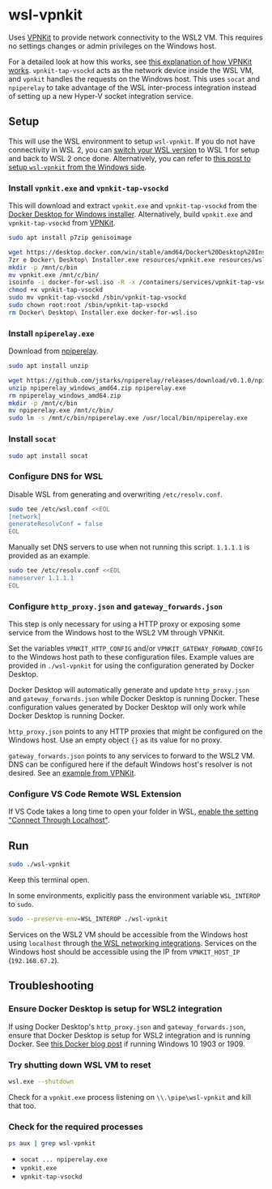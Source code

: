 # wsl-vpnkit

Uses [VPNKit](https://github.com/moby/vpnkit) to provide network connectivity to the WSL2 VM. This requires no settings changes or admin privileges on the Windows host.

For a detailed look at how this works, see [this explanation of how VPNKit works](https://github.com/moby/vpnkit/blob/master/docs/ethernet.md#plumbing-inside-docker-for-windows). `vpnkit-tap-vsockd` acts as the network device inside the WSL VM, and `vpnkit` handles the requests on the Windows host. This uses `socat` and `npiperelay` to take advantage of the WSL inter-process integration instead of setting up a new Hyper-V socket integration service.

## Setup

This will use the WSL environment to setup `wsl-vpnkit`. If you do not have connectivity in WSL 2, you can [switch your WSL version](https://docs.microsoft.com/en-us/windows/wsl/install-win10#set-your-distribution-version-to-wsl-1-or-wsl-2) to WSL 1 for setup and back to WSL 2 once done. Alternatively, you can refer to [this post to setup `wsl-vpnkit` from the Windows side](https://github.com/sakai135/wsl-vpnkit/issues/11#issuecomment-777806102).

### Install `vpnkit.exe` and `vpnkit-tap-vsockd`

This will download and extract `vpnkit.exe` and `vpnkit-tap-vsockd` from the [Docker Desktop for Windows installer](https://docs.docker.com/docker-for-windows/install/). Alternatively, build `vpnkit.exe` and `vpnkit-tap-vsockd` from [VPNKit](https://github.com/moby/vpnkit).

```sh
sudo apt install p7zip genisoimage
```

```sh
wget https://desktop.docker.com/win/stable/amd64/Docker%20Desktop%20Installer.exe
7zr e Docker\ Desktop\ Installer.exe resources/vpnkit.exe resources/wsl/docker-for-wsl.iso
mkdir -p /mnt/c/bin
mv vpnkit.exe /mnt/c/bin/
isoinfo -i docker-for-wsl.iso -R -x /containers/services/vpnkit-tap-vsockd/lower/sbin/vpnkit-tap-vsockd > ./vpnkit-tap-vsockd
chmod +x vpnkit-tap-vsockd
sudo mv vpnkit-tap-vsockd /sbin/vpnkit-tap-vsockd
sudo chown root:root /sbin/vpnkit-tap-vsockd
rm Docker\ Desktop\ Installer.exe docker-for-wsl.iso
```

### Install `npiperelay.exe`

Download from [npiperelay](https://github.com/jstarks/npiperelay).

```sh
sudo apt install unzip
```

```sh
wget https://github.com/jstarks/npiperelay/releases/download/v0.1.0/npiperelay_windows_amd64.zip
unzip npiperelay_windows_amd64.zip npiperelay.exe
rm npiperelay_windows_amd64.zip
mkdir -p /mnt/c/bin
mv npiperelay.exe /mnt/c/bin/
sudo ln -s /mnt/c/bin/npiperelay.exe /usr/local/bin/npiperelay.exe
```

### Install `socat`

```sh
sudo apt install socat
```

### Configure DNS for WSL

Disable WSL from generating and overwriting `/etc/resolv.conf`.

```sh
sudo tee /etc/wsl.conf <<EOL
[network]
generateResolvConf = false
EOL
```

Manually set DNS servers to use when not running this script. `1.1.1.1` is provided as an example.

```sh
sudo tee /etc/resolv.conf <<EOL
nameserver 1.1.1.1
EOL
```

### Configure `http_proxy.json` and `gateway_forwards.json`

This step is only necessary for using a HTTP proxy or exposing some service from the Windows host to the WSL2 VM through VPNKit.

Set the variables `VPNKIT_HTTP_CONFIG` and/or `VPNKIT_GATEWAY_FORWARD_CONFIG` to the Windows host path to these configuration files. Example values are provided in `./wsl-vpnkit` for using the configuration generated by Docker Desktop.

Docker Desktop will automatically generate and update `http_proxy.json` and `gateway_forwards.json` while Docker Desktop is running Docker. These configuration values generated by Docker Desktop will only work while Docker Desktop is running Docker.

`http_proxy.json` points to any HTTP proxies that might be configured on the Windows host. Use an empty object `{}` as its value for no proxy.

`gateway_forwards.json` points to any services to forward to the WSL2 VM. DNS can be configured here if the default Windows host's resolver is not desired. See an [example from VPNKit](https://github.com/moby/vpnkit/blob/bfd0458bb811027cb9bd45f9ed8d63984b5d4a33/go/pkg/vpnkit/config_test.go#L28).

### Configure VS Code Remote WSL Extension

If VS Code takes a long time to open your folder in WSL, [enable the setting "Connect Through Localhost"](https://github.com/microsoft/vscode-docs/blob/main/remote-release-notes/v1_54.md#fix-for-wsl-2-connection-issues-when-behind-a-proxy).

## Run

```sh
sudo ./wsl-vpnkit
```

Keep this terminal open.

In some environments, explicitly pass the environment variable `WSL_INTEROP` to `sudo`.

```sh
sudo --preserve-env=WSL_INTEROP ./wsl-vpnkit
```

Services on the WSL2 VM should be accessible from the Windows host using `localhost` through [the WSL networking integrations](https://devblogs.microsoft.com/commandline/whats-new-for-wsl-in-insiders-preview-build-18945/#use-localhost-to-connect-to-your-linux-applications-from-windows). Services on the Windows host should be accessible using the IP from `VPNKIT_HOST_IP` (`192.168.67.2`).

## Troubleshooting

### Ensure Docker Desktop is setup for WSL2 integration

If using Docker Desktop's `http_proxy.json` and `gateway_forwards.json`, ensure that Docker Desktop is setup for WSL2 integration and is running Docker. See [this Docker blog post](https://www.docker.com/blog/docker-desktop-wsl-2-backport-update/) if running Windows 10 1903 or 1909.

### Try shutting down WSL VM to reset

```sh
wsl.exe --shutdown
```

Check for a `vpnkit.exe` process listening on `\\.\pipe\wsl-vpnkit` and kill that too.

### Check for the required processes

```sh
ps aux | grep wsl-vpnkit
```

* `socat ... npiperelay.exe`
* `vpnkit.exe`
* `vpnkit-tap-vsockd`
